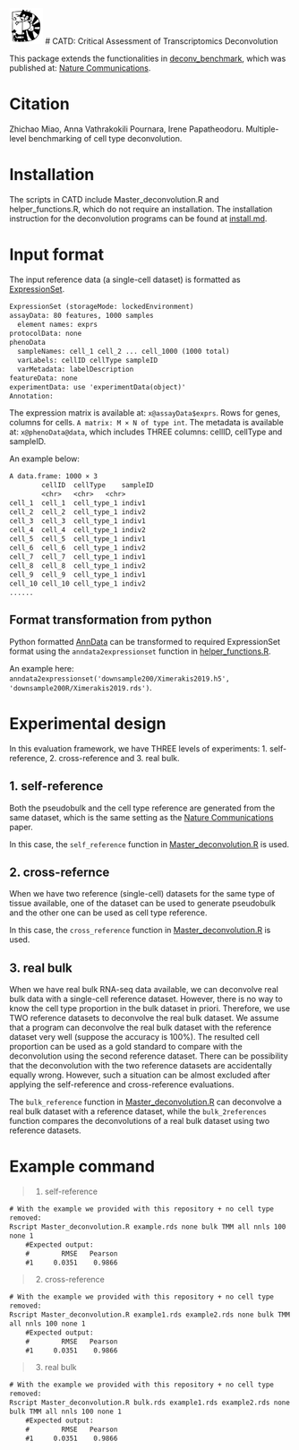 <img src="https://github.com/Functional-Genomics/CATD/blob/main/CATD.jpg" alt="drawing" width="60"/>
# CATD: Critical Assessment of Transcriptomics Deconvolution

This package extends the functionalities in [deconv_benchmark](https://github.com/favilaco/deconv_benchmark), which was published at: [Nature Communications](https://doi.org/10.1038/s41467-020-19015-1). 

# Citation 
Zhichao Miao, Anna Vathrakokili Pournara, Irene Papatheodoru. Multiple-level benchmarking of cell type deconvolution. 


# Installation
The scripts in CATD include Master_deconvolution.R and helper_functions.R, which do not require an installation. 
The installation instruction for the deconvolution programs can be found at [install.md](https://github.com/Functional-Genomics/CATD/blob/main/install.md). 

# Input format
The input reference data (a single-cell dataset) is formatted as [ExpressionSet](https://www.bioconductor.org/packages/release/bioc/vignettes/Biobase/inst/doc/ExpressionSetIntroduction.pdf).
```
ExpressionSet (storageMode: lockedEnvironment)
assayData: 80 features, 1000 samples 
  element names: exprs 
protocolData: none
phenoData
  sampleNames: cell_1 cell_2 ... cell_1000 (1000 total)
  varLabels: cellID cellType sampleID
  varMetadata: labelDescription
featureData: none
experimentData: use 'experimentData(object)'
Annotation:  
```
The expression matrix is available at: `x@assayData$exprs`. Rows for genes, columns for cells. `A matrix: M × N of type int`. 
The metadata is available at: `x@phenoData@data`, which includes THREE columns: cellID, cellType and sampleID.

An example below:
```
A data.frame: 1000 × 3
		cellID	cellType	sampleID
		<chr>	<chr>	<chr>
cell_1	cell_1	cell_type_1	indiv1
cell_2	cell_2	cell_type_1	indiv2
cell_3	cell_3	cell_type_1	indiv1
cell_4	cell_4	cell_type_1	indiv2
cell_5	cell_5	cell_type_1	indiv1
cell_6	cell_6	cell_type_1	indiv2
cell_7	cell_7	cell_type_1	indiv1
cell_8	cell_8	cell_type_1	indiv2
cell_9	cell_9	cell_type_1	indiv1
cell_10	cell_10	cell_type_1	indiv2
......
```

## Format transformation from python
Python formatted [AnnData](https://anndata.readthedocs.io/en/latest/anndata.AnnData.html) can be transformed to required ExpressionSet format using the `anndata2expressionset` function in [helper_functions.R](https://github.com/Functional-Genomics/CATD/blob/main/helper_functions.R). 

An example here: `anndata2expressionset('downsample200/Ximerakis2019.h5', 'downsample200R/Ximerakis2019.rds')`. 


# Experimental design
In this evaluation framework, we have THREE levels of experiments: 1. self-reference, 2. cross-reference and 3. real bulk. 
## 1. self-reference
Both the pseudobulk and the cell type reference are generated from the same dataset, which is the same setting as the [Nature Communications](https://doi.org/10.1038/s41467-020-19015-1) paper. 

In this case, the `self_reference` function in [Master_deconvolution.R](https://github.com/Functional-Genomics/CATD/blob/main/Master_deconvolution.R) is used. 

## 2. cross-refernce
When we have two reference (single-cell) datasets for the same type of tissue available, one of the dataset can be used to generate pseudobulk and the other one can be used as cell type reference. 

In this case, the `cross_reference` function in [Master_deconvolution.R](https://github.com/Functional-Genomics/CATD/blob/main/Master_deconvolution.R) is used. 

## 3. real bulk
When we have real bulk RNA-seq data available, we can deconvolve real bulk data with a single-cell reference dataset. However, there is no way to know the cell type proportion in the bulk dataset in priori. Therefore, we use TWO reference datasets to deconvolve the real bulk dataset. 
We assume that a program can deconvolve the real bulk dataset with the reference dataset very well (suppose the accuracy is 100%). The resulted cell proportion can be used as a gold standard to compare with the deconvolution using the second reference dataset. There can be possibility that the deconvolution with the two reference datasets are accidentally equally wrong. However, such a situation can be almost excluded after applying the self-reference and cross-reference evaluations. 

The `bulk_reference` function in [Master_deconvolution.R](https://github.com/Functional-Genomics/CATD/blob/main/Master_deconvolution.R) can deconvolve a real bulk dataset with a reference dataset, while the `bulk_2references` function compares the deconvolutions of a real bulk dataset using two reference datasets. 

# Example command

> 1. self-reference
```
# With the example we provided with this repository + no cell type removed:
Rscript Master_deconvolution.R example.rds none bulk TMM all nnls 100 none 1
	#Expected output:
	#        RMSE   Pearson
	#1     0.0351    0.9866
```

> 2. cross-reference
```
# With the example we provided with this repository + no cell type removed:
Rscript Master_deconvolution.R example1.rds example2.rds none bulk TMM all nnls 100 none 1
	#Expected output:
	#        RMSE   Pearson
	#1     0.0351    0.9866
```

> 3. real bulk
```
# With the example we provided with this repository + no cell type removed:
Rscript Master_deconvolution.R bulk.rds example1.rds example2.rds none bulk TMM all nnls 100 none 1
	#Expected output:
	#        RMSE   Pearson
	#1     0.0351    0.9866
```


